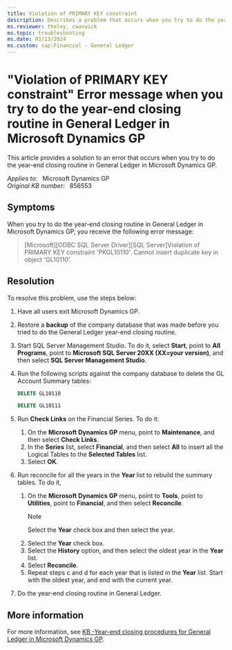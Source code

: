 ```yaml
---
title: Violation of PRIMARY KEY constraint
description: Describes a problem that occurs when you try to do the year-end closing routine in General Ledger. Resolutions are provided.
ms.reviewer: theley, cwaswick
ms.topic: troubleshooting
ms.date: 03/13/2024
ms.custom: sap:Financial - General Ledger
---
```

# "Violation of PRIMARY KEY constraint" Error message when you try to do the year-end closing routine in General Ledger in Microsoft Dynamics GP

This article provides a solution to an error that occurs when you try to do the year-end closing routine in General Ledger in Microsoft Dynamics GP.

_Applies to:_ &nbsp; Microsoft Dynamics GP  
_Original KB number:_ &nbsp; 856553

## Symptoms

When you try to do the year-end closing routine in General Ledger in Microsoft Dynamics GP, you receive the following error message:
> [Microsoft][ODBC SQL Server Driver][SQL Server]Violation of PRIMARY KEY constraint 'PKGL10110'. Cannot insert duplicate key in object 'GL10110'.

## Resolution

To resolve this problem, use the steps below:

1. Have all users exit Microsoft Dynamics GP.
2. Restore a **backup** of the company database that was made before you tried to do the General Ledger year-end closing routine.
3. Start SQL Server Management Studio. To do it, select **Start**, point to **All Programs**, point to **Microsoft SQL Server 20XX (XX=your version)**, and then select **SQL Server Management Studio**.
4. Run the following scripts against the company database to delete the GL Account Summary tables:

    ```sql
    DELETE GL10110
    
    DELETE GL10111
    ```

5. Run **Check Links** on the Financial Series. To do it:
    1. On the **Microsoft Dynamics GP** menu, point to **Maintenance**, and then select **Check Links**.
    2. In the **Series** list, select **Financial**, and then select **All** to insert all the Logical Tables to the **Selected Tables** list.
    3. Select **OK**.
6. Run reconcile for all the years in the **Year** list to rebuild the summary tables. To do it,

    1. On the **Microsoft Dynamics GP** menu, point to **Tools**, point to **Utilities**, point to **Financial**, and then select **Reconcile**.
        > [!NOTE]
        > Select the **Year** check box and then select the year.
    2. Select the **Year** check box.
    3. Select the **History** option, and then select the oldest year in the **Year** list.
    4. Select **Reconcile**.
    5. Repeat steps c and d for each year that is listed in the **Year** list. Start with the oldest year, and end with the current year.
7. Do the year-end closing routine in General Ledger.

## More information

For more information, see [KB -Year-end closing procedures for General Ledger in Microsoft Dynamics GP](https://support.microsoft.com/help/888003).
